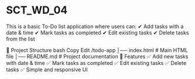 # SCT_WD_04
This is a basic To-Do list application where users can:
✔ Add tasks with a date & time
✔ Mark tasks as completed
✔ Edit existing tasks
✔ Delete tasks from the list

📂 Project Structure
bash
Copy
Edit
/todo-app
│── index.html        # Main HTML file
│── README.md         # Project documentation
🎨 Features
✅ Add new tasks with date & time
✅ Mark tasks as completed
✅ Edit existing tasks
✅ Delete tasks
✅ Simple and responsive UI
